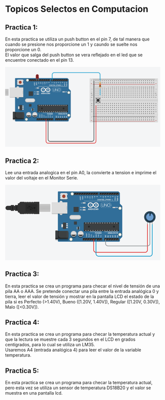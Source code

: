 # Topicos Selectos en Computacion

## Practica 1:
<p>
  En esta practica se utiliza un push button en el pin 7, de tal manera que cuando
  se presione nos proporcione un 1 y caundo se suelte nos proporcione un 0. <br>
  El valor que salga del push button se vera reflejado en el led que se encuentre
  conectado en el pin 13.

  ![](https://github.com/Ricardo-Macias/Topicos_Selectos_en_Computacion/blob/main/Practica_1/Practica_1.png)
</p>

## Practica 2:
<p>
  Lee una entrada analogica en el pin A0, la convierte a tension e imprime el 
  valor del voltaje en el Monitor Serie.

  ![](https://github.com/Ricardo-Macias/Topicos_Selectos_en_Computacion/blob/main/Practica_2/Practica_2.png)
</p>

## Practica 3:
<p>
  En esta practica se crea un programa para checar el nivel de tensión de una pila AA o AAA. 
  Se pretende conectar una pila entre la entrada analógica 0 y tierra, leer el valor de tensión 
  y mostrar en la pantalla LCD el estado de la pila si es Perfecto (>1.40V), Bueno ([1.20V, 1.40V]), 
  Regular ([1.20V, 0.30V]), Malo ([<0.30V]).
</p>

## Practica 4:
<p>
  En esta practica se crea un programa para checar la temperatura actual y que la lectura se muestre cada 3 
  segundos en el LCD en grados centígrados, para lo cual se utiliza un LM35. <br>
  Usaremos A4 (entrada analógica 4) para leer el valor de la variable temperatura.
</p>

## Practica 5:
<p>
  En esta practica se crea un programa para checar la temperatura actual, pero esta vez se utiliza un sensor de 
  temperatura DS18B20 y el valor se muestra en una pantalla lcd.
</p>
